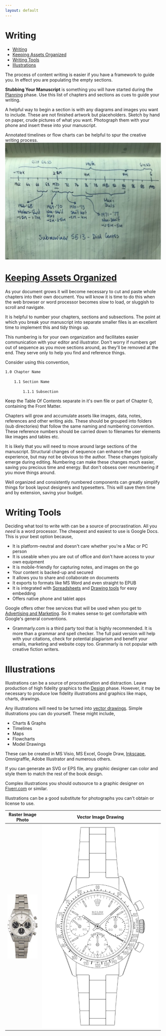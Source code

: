```yaml
---
layout: default 
---
```

# Writing

- [Writing](#writing)
- [Keeping Assets Organized](#keeping-assets-organized)
- [Writing Tools](#writing-tools)
- [Illustrations](#illustrations)

The process of content writing is easier if you have a framework to guide you. In effect you are populating the empty sections.

**Stubbing Your Manuscript** is something you will have started during the [Planning](Planning) phase. Use this list of chapters and sections as cues to guide your writing.

A helpful way to begin a section is with any diagrams and images you want to include. These are not finished artwork but placeholders. Sketch by hand on paper, crude pictures of what you want. Photograph them with your phone and insert these into your manuscript. 

Annotated timelines or flow charts can be helpful to spur the creative writing process.
![Example Timeline](/images/handdrawing.jpg)

# [Keeping Assets Organized](keeping-assets-organized)


As your document grows it will become necessary to cut and paste whole chapters into their own document. You will know it is time to do this when the web browser or word processor becomes slow to load, or sluggish to scroll and navigate.

It is helpful to number your chapters, sections and subsections. The point at which you break your manuscript into separate smaller files is an excellent time to implement this and tidy things up.

This numbering is for your own organization and facilitates easier communication with your editor and illustrator. Don't worry if numbers get out of sequence as you move sections around, as they'll be removed at the end. They serve only to help you find and reference things.

Consider using this convention,

    1.0 Chapter Name

        1.1 Section Name

            1.1.1 Subsection

Keep the Table Of Contents separate in it's own file or part of Chapter 0, containing the Front Matter.

Chapters will grow and accumulate assets like images, data, notes, references and other writing aids. These should be grouped into folders (sub directories) that follow the same naming and numbering convention. These reference numbers should be carried down to filenames for elements like images and tables etc.

It is likely that you will need to move around large sections of the manuscript. Structural changes of sequence can enhance the user experience, but may not be obvious to the author. These changes typically emerge during editing. Numbering can make these changes much easier, saving you precious time and energy. But don't obsess over renumbering if you move things around. 

Well organized and consistently numbered components can greatly simplify things for book layout designers and typesetters. This will save them time and by extension, saving your budget.


# Writing Tools
Deciding what tool to write with can be a source of procrastination. All you *need* is a word processor. The cheapest and easiest to use is Google Docs. This is your best option because,

* It is platform-neutral and doesn't care whether you're a Mac or PC person
* It is useable when you are out of office and don't have access to your own equipment 
* It is mobile-friendly for capturing notes, and images on the go
* Your content is backed-up and secured 
* It allows you to share and collaborate on documents
* It exports to formats like MS Word and even straight to EPUB
* It is integrated with [Spreadsheets](https://sheets.google.com) and [Drawing tools](https://docs.google.com/drawings) for easy embedding
* Offers native phone and tablet apps

Google offers other free services that will be used when you get to [Advertising and Marketing](Marketing.md). So it makes sense to get comfortable with Google's general conventions.

* Grammarly.com is a third party tool that is highly recommended. It is more than a grammar and spell checker. The full paid version will help with your citations, check for potential plagiarism and benefit your emails, marketing and website copy too. Grammarly is not popular with creative fiction writers.

# Illustrations

Illustrations can be a source of procrastination and distraction. Leave production of high fidelity graphics to the [Design](Design.md) phase. However, it may be necessary to produce low fidelity illustrations and graphics like maps, charts, drawings.

Any illustrations will need to be turned into [vector drawings](https://en.wikipedia.org/wiki/Vector_graphics). Simple illustrations you can do yourself. These might include,
* Charts & Graphs
* Timelines
* Maps
* Flowcharts
* Model Drawings

These can be created in MS Visio, MS Excel, Google Draw, [Inkscape](https://inkscape.org/), Omnigraffle, Adobe Illustrator and numerous others.

If you can generate an SVG or EPS file, any graphic designer can color and style them to match the rest of the book design.

Complex illustrations you should outsource to a graphic designer on [Fiverr.com](http://www.fiverr.com/s2/5b6f3fd894) or similar.

Illustrations can be a good substitute for photographs you can't obtain or license to use.

Raster Image Photo | Vector Image Drawing 
:-------------------------:|:-------------------------:
![Daytona Photo](/images/Daytona.jpg) | ![Dayatona Illustration](/images/Daytona.svg)

